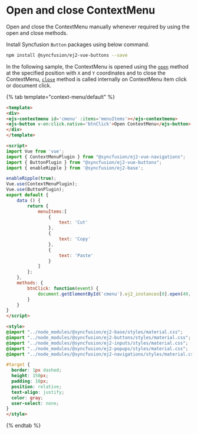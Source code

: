 # Open and close ContextMenu

Open and close the ContextMenu manually whenever required by using the open and close methods.

Install Syncfusion `Button` packages using below command.

```bash
npm install @syncfusion/ej2-vue-buttons --save
```

In the following sample, the ContextMenu is opened using the
[`open`](../../api/context-menu#open) method at the specified position with `X` and `Y` coordinates
and to close the ContextMenu, [`close`](../../api/context-menu#close) method is called
internally on ContextMenu item click or document click.

{% tab template="context-menu/default" %}

```html
<template>
<div>
<ejs-contextmenu id='cmenu' :items='menuItems'></ejs-contextmenu>
<ejs-button v-on:click.native='btnClick'>Open ContextMenu</ejs-button>
</div>
</template>

<script>
import Vue from 'vue';
import { ContextMenuPlugin } from "@syncfusion/ej2-vue-navigations";
import { ButtonPlugin } from "@syncfusion/ej2-vue-buttons";
import { enableRipple } from '@syncfusion/ej2-base';

enableRipple(true);
Vue.use(ContextMenuPlugin);
Vue.use(ButtonPlugin);
export default {
    data () {
        return {
            menuItems:[
                {
                    text: 'Cut'
                },
                {
                    text: 'Copy'
                },
                {
                    text: 'Paste'
                }
            ]
        };
    },
    methods: {
        btnClick: function(event) {
            document.getElementById('cmenu').ej2_instances[0].open(40, 20);
        }
    }
}
</script>

<style>
@import "../node_modules/@syncfusion/ej2-base/styles/material.css";
@import "../node_modules/@syncfusion/ej2-buttons/styles/material.css";
@import "../node_modules/@syncfusion/ej2-inputs/styles/material.css";
@import "../node_modules/@syncfusion/ej2-popups/styles/material.css";
@import "../node_modules/@syncfusion/ej2-navigations/styles/material.css";

#target {
  border: 1px dashed;
  height: 150px;
  padding: 10px;
  position: relative;
  text-align: justify;
  color: gray;
  user-select: none;
}
</style>
```

{% endtab %}
